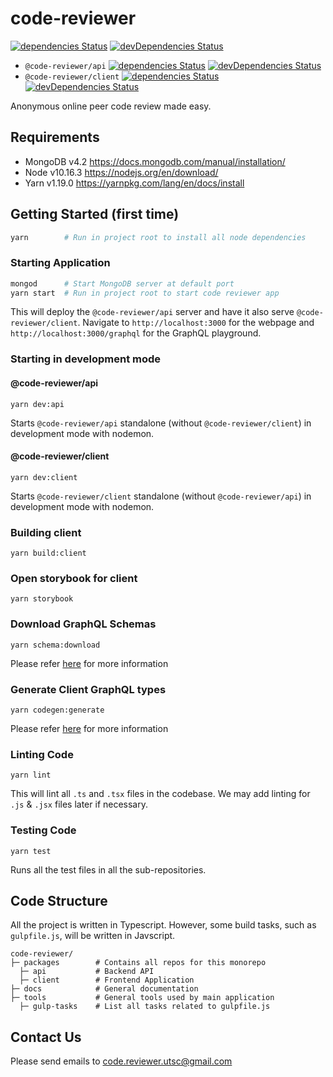 # code-reviewer

[![dependencies Status](https://david-dm.org/TeamHarrington/code-reviewer/status.svg)](https://david-dm.org/TeamHarrington/code-reviewer)
[![devDependencies Status](https://david-dm.org/TeamHarrington/code-reviewer/dev-status.svg)](https://david-dm.org/TeamHarrington/code-reviewer?type=dev)

- `@code-reviewer/api`
  [![dependencies Status](https://david-dm.org/TeamHarrington/code-reviewer/status.svg?path=packages/api)](https://david-dm.org/TeamHarrington/code-reviewer?path=packages/api)
  [![devDependencies Status](https://david-dm.org/TeamHarrington/code-reviewer/dev-status.svg?path=packages/api)](https://david-dm.org/TeamHarrington/code-reviewer?path=packages/api&type=dev)
- `@code-reviewer/client`
  [![dependencies Status](https://david-dm.org/TeamHarrington/code-reviewer/status.svg?path=packages/client)](https://david-dm.org/TeamHarrington/code-reviewer?path=packages/client)
  [![devDependencies Status](https://david-dm.org/TeamHarrington/code-reviewer/dev-status.svg?path=packages/client)](https://david-dm.org/TeamHarrington/code-reviewer?path=packages/client&type=dev)

Anonymous online peer code review made easy.

## Requirements

- MongoDB v4.2 https://docs.mongodb.com/manual/installation/
- Node v10.16.3 https://nodejs.org/en/download/
- Yarn v1.19.0 https://yarnpkg.com/lang/en/docs/install

## Getting Started (first time)

```bash
yarn        # Run in project root to install all node dependencies
```

### Starting Application

```bash
mongod      # Start MongoDB server at default port
yarn start  # Run in project root to start code reviewer app
```

This will deploy the `@code-reviewer/api` server and have it also serve `@code-reviewer/client`. Navigate to
`http://localhost:3000` for the webpage and `http://localhost:3000/graphql` for the GraphQL playground.

### Starting in development mode

#### @code-reviewer/api

```
yarn dev:api
```

Starts `@code-reviewer/api` standalone (without `@code-reviewer/client`) in development mode with nodemon.

#### @code-reviewer/client

```
yarn dev:client
```

Starts `@code-reviewer/client` standalone (without `@code-reviewer/api`) in development mode with nodemon.

### Building client

```
yarn build:client
```

### Open storybook for client

```
yarn storybook
```

### Download GraphQL Schemas

```
yarn schema:download
```

Please refer [here](https://github.com/TeamHarrington/code-reviewer/tree/master/packages/client#updating-graphql-schemas) for more information

### Generate Client GraphQL types

```
yarn codegen:generate
```

Please refer [here](https://github.com/TeamHarrington/code-reviewer/tree/master/packages/client#updating-graphql-types) for more information

### Linting Code

```
yarn lint
```

This will lint all `.ts` and `.tsx` files in the codebase. We may add linting for `.js` & `.jsx` files later if necessary.

### Testing Code

```
yarn test
```

Runs all the test files in all the sub-repositories.

## Code Structure

All the project is written in Typescript. However, some build tasks, such as `gulpfile.js`, will be written in Javscript.

```
code-reviewer/
├─ packages        # Contains all repos for this monorepo
  ├─ api           # Backend API
  ├─ client        # Frontend Application
├─ docs            # General documentation
├─ tools           # General tools used by main application
  ├─ gulp-tasks    # List all tasks related to gulpfile.js
```

## Contact Us

Please send emails to code.reviewer.utsc@gmail.com
